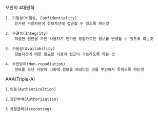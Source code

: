 보안의 4대원칙

    1. 기밀성(비밀성, Confidentiality)
        인가된 사용자만이 정보자산에 접근할 수 있도록 하는것

    2. 무결성(Integrity)
        적절한 권한을 가진 사용자가 인가된 방법으로만 정보를 변경할 수 있도록 하는것

    3. 가용성(Availability)
        정보자산에 대한 필요한 시점에 접근이 가능하도록 하는 것

    4. 부인방지(Non-repudiation)
        정보를 보낸 사람이 나중에 정보를 보냈다는 것을 부인하지 못하도록 하는것

AAA(Triple-A)

    1.인증(Authenticaltion)

    2.권한부여(Authorization)

    3.계정관리(Accounting)